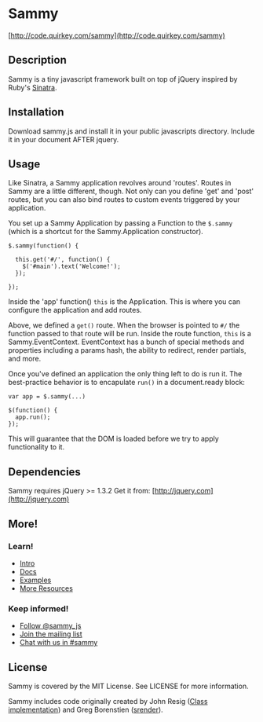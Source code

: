 # Sammy

[http://code.quirkey.com/sammy](http://code.quirkey.com/sammy)

## Description

Sammy is a tiny javascript framework built on top of jQuery inspired by Ruby's [Sinatra](http://sinatrarb.com).

## Installation

Download sammy.js and install it in your public javascripts directory.
Include it in your document AFTER jquery.

## Usage

Like Sinatra, a Sammy application revolves around 'routes'. Routes in Sammy are a little different, though. Not only can you define 'get' and 'post' routes, but you can also bind routes to custom events triggered by your application.

You set up a Sammy Application by passing a Function to the `$.sammy` (which is a shortcut for the Sammy.Application constructor).

    $.sammy(function() {
      
      this.get('#/', function() {
        $('#main').text('Welcome!');
      });
      
    });

Inside the 'app' function() `this` is the Application. This is where you can configure the application and add routes.

Above, we defined a `get()` route. When the browser is pointed to `#/` the function passed to that route will be run. Inside the route function, `this` is a Sammy.EventContext. EventContext has a bunch of special methods and properties including a params hash, the ability to redirect, render partials, and more.

Once you've defined an application the only thing left to do is run it. The best-practice behavior is to encapulate `run()` in a document.ready block:

    var app = $.sammy(...)
    
    $(function() {
      app.run();
    });

This will guarantee that the DOM is loaded before we try to apply functionality to it.

## Dependencies

Sammy requires jQuery >= 1.3.2
Get it from: [http://jquery.com](http://jquery.com)

## More!

### Learn!

* [Intro](http://code.quirkey.com/sammy)
* [Docs](http://code.quirkey.com/sammy/docs/)
* [Examples](http://github.com/quirkey/sammy/tree/master/examples/)
* [More Resources](http://code.quirkey.com/sammy/resources.html)

### Keep informed!

* [Follow @sammy_js](http://twitter.com/sammy_js)
* [Join the mailing list](http://groups.google.com/group/sammyjs)
* [Chat with us in #sammy](irc://irc.freenode.net/#sammy)

## License

Sammy is covered by the MIT License. See LICENSE for more information.

Sammy includes code originally created by John Resig ([Class implementation](http://ejohn.org/blog/simple-javascript-inheritance/)) and Greg Borenstien ([srender](http://github.com/atduskgreg/srender/tree/master)).

